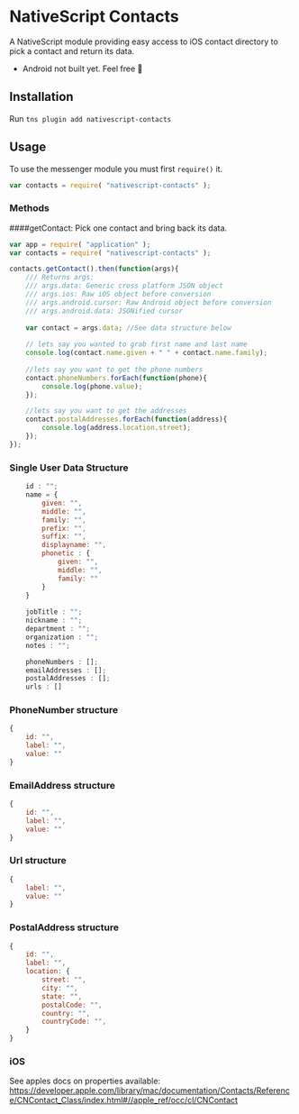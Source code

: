 # NativeScript Contacts

A NativeScript module providing easy access to iOS contact directory to pick a contact and return its data.
* Android not built yet. Feel free 👊

## Installation

Run `tns plugin add nativescript-contacts`

## Usage

To use the messenger module you must first `require()` it.

```js
var contacts = require( "nativescript-contacts" );
```

### Methods

####getContact: Pick one contact and bring back its data.

```js
var app = require( "application" );
var contacts = require( "nativescript-contacts" );

contacts.getContact().then(function(args){
    /// Returns args:
    /// args.data: Generic cross platform JSON object
    /// args.ios: Raw iOS object before conversion
    /// args.android.cursor: Raw Android object before conversion
    /// args.android.data: JSONified cursor 
    
    var contact = args.data; //See data structure below
    
    // lets say you wanted to grab first name and last name
    console.log(contact.name.given + " " + contact.name.family);
    
    //lets say you want to get the phone numbers
    contact.phoneNumbers.forEach(function(phone){
        console.log(phone.value);
    });

    //lets say you want to get the addresses
    contact.postalAddresses.forEach(function(address){
        console.log(address.location.street);
    });
});
```

### Single User Data Structure
```js
    id : "";
    name = {
        given: "",
        middle: "",
        family: "",
        prefix: "",
        suffix: "",
        displayname: "",
        phonetic : {
            given: "",
            middle: "",
            family: ""   
        }
    }
    
    jobTitle : "";
    nickname : "";
    department : "";
    organization : "";
    notes : "";

    phoneNumbers : []; 
    emailAddresses : [];
    postalAddresses : [];
    urls : []
```

### PhoneNumber structure
``` js
{
    id: "",
    label: "",
    value: ""
}
```

### EmailAddress structure
``` js
{
    id: "",
    label: "",
    value: ""
}
```

### Url structure
``` js
{
    label: "",
    value: ""
}
```

### PostalAddress structure
``` js
{
    id: "",
    label: "",
    location: {
        street: "",
        city: "",
        state: "",
        postalCode: "",
        country: "",
        countryCode: "",
    }
}
```

### iOS
See apples docs on properties available: 
https://developer.apple.com/library/mac/documentation/Contacts/Reference/CNContact_Class/index.html#//apple_ref/occ/cl/CNContact
